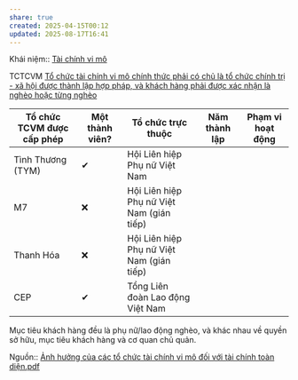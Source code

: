 ```yaml
---
share: true
created: 2025-04-15T00:12
updated: 2025-08-17T16:41
---
```

Khái niệm:: [Tài chính vi mô](../../../../../../%E2%9A%A1Hi%E1%BB%83u%20bi%E1%BA%BFt%20s%C3%A2u/%CE%9E%20Kh%C3%A1i%20ni%E1%BB%87m/T%C3%A0i%20ch%C3%ADnh%20vi%20m%C3%B4.md)

TCTCVM [Tổ chức tài chính vi mô chính thức phải có chủ là tổ chức chính trị - xã hội được thành lập hợp pháp, và khách hàng phải được xác nhận là nghèo hoặc từng nghèo](../../../../Lu%E1%BA%ADt,%20qu%E1%BA%A3n%20l%C3%BD%20nh%C3%A0%20n%C6%B0%E1%BB%9Bc/T%C3%A0i%20ch%C3%ADnh/T%C3%A0i%20ch%C3%ADnh%20vi%20m%C3%B4/T%E1%BB%95%20ch%E1%BB%A9c%20t%C3%A0i%20ch%C3%ADnh%20vi%20m%C3%B4%20ch%C3%ADnh%20th%E1%BB%A9c%20ph%E1%BA%A3i%20c%C3%B3%20ch%E1%BB%A7%20l%C3%A0%20t%E1%BB%95%20ch%E1%BB%A9c%20ch%C3%ADnh%20tr%E1%BB%8B%20-%20x%C3%A3%20h%E1%BB%99i%20%C4%91%C6%B0%E1%BB%A3c%20th%C3%A0nh%20l%E1%BA%ADp%20h%E1%BB%A3p%20ph%C3%A1p,%20v%C3%A0%20kh%C3%A1ch%20h%C3%A0ng%20ph%E1%BA%A3i%20%C4%91%C6%B0%E1%BB%A3c%20x%C3%A1c%20nh%E1%BA%ADn%20l%C3%A0%20ngh%C3%A8o%20ho%E1%BA%B7c%20t%E1%BB%ABng%20ngh%C3%A8o.md)

| Tổ chức TCVM được cấp phép | Một thành viên? | Tổ chức trực thuộc                        | Năm thành lập | Phạm vi hoạt động |
| -------------------------- | --------------- | ----------------------------------------- | ------------- | ----------------- |
| Tình Thương (TYM)          | ✔               | Hội Liên hiệp Phụ nữ Việt Nam             |               |                   |
| M7                         | ❌              | Hội Liên hiệp Phụ nữ Việt Nam (gián tiếp) |               |                   |
| Thanh Hóa                  | ❌              | Hội Liên hiệp Phụ nữ Việt Nam (gián tiếp) |               |                   |
| CEP                        | ✔               | Tổng Liên đoàn Lao động Việt Nam          |               |                   |


Mục tiêu khách hàng đều là phụ nữ/lao động nghèo, và khác nhau về quyền sở hữu, mục tiêu khách hàng và cơ quan chủ quản.

Nguồn:: [Ảnh hưởng của các tổ chức tài chính vi mô đối với tài chính toàn diện.pdf](../../../../../../assets/attachments/%E1%BA%A2nh%20h%C6%B0%E1%BB%9Fng%20c%E1%BB%A7a%20c%C3%A1c%20t%E1%BB%95%20ch%E1%BB%A9c%20t%C3%A0i%20ch%C3%ADnh%20vi%20m%C3%B4%20%C4%91%E1%BB%91i%20v%E1%BB%9Bi%20t%C3%A0i%20ch%C3%ADnh%20to%C3%A0n%20di%E1%BB%87n.pdf)
